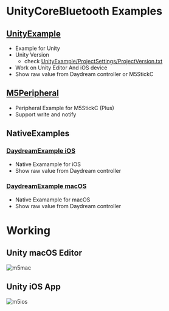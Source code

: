 # UnityCoreBluetooth Examples
## [UnityExample](UnityExample)
* Example for Unity
* Unity Version
  * check [UnityExample/ProjectSettings/ProjectVersion.txt](UnityExample/ProjectSettings/ProjectVersion.txt)
* Work on Unity Editor And iOS device
* Show raw value from Daydream controller or M5StickC

## [M5Peripheral](M5Peripheral)
* Peripheral Example for M5StickC (Plus)
* Support write and notify

## NativeExamples
### [DaydreamExample iOS](NativeExamples/DaydreamExample%20iOS)
* Native Examample for iOS
* Show raw value from Daydream controller

### [DaydreamExample macOS](NativeExamples/DaydreamExample%20macOS)
* Native Examample for macOS
* Show raw value from Daydream controller

# Working
## Unity macOS Editor
![m5mac](../docs/videos/m5mac.gif)  

## Unity iOS App
![m5ios](../docs/videos/m5ios.gif)  
